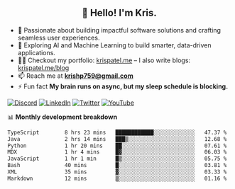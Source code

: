 <h2 align="center">👋 Hello! I'm Kris.</h2>

- 🚀 Passionate about building impactful software solutions and crafting seamless user experiences.<br>
- 🤖 Exploring AI and Machine Learning to build smarter, data-driven applications.<br>
- 👨‍💻 Checkout my portfolio: [krispatel.me](https://krispatel.me) – I also write blogs: [krispatel.me/blog](https://krispatel.me/blog)
- 📫 Reach me at **krishp759@gmail.com**<br>
- ⚡ Fun fact **My brain runs on async, but my sleep schedule is blocking.**

[![Discord](https://img.shields.io/badge/discord-36393e?style=for-the-badge&logo=discord&logoColor=#5865F2)](https://discord.gg/684004012210651146)
[![LinkedIn](https://img.shields.io/badge/linkedin-0072b1?style=for-the-badge&logo=linkedin&logoColor=#0A66C2)](linkedin.com/in/kris-patel-985158250/)
[![Twitter](https://img.shields.io/badge/Twitter-1DA1F2?style=for-the-badge&logo=twitter&logoColor=white)](https://twitter.com/Kris__Logan)
[![YouTube](https://img.shields.io/badge/YouTube-FF0000?style=for-the-badge&logo=youtube&logoColor=white)](https://youtube.com/@krisgenics4404) 

📊 **Monthly development breakdown**
<!--START_SECTION:waka-->

```txt
TypeScript        8 hrs 23 mins   ████████████░░░░░░░░░░░░░   47.37 %
Java              2 hrs 14 mins   ███▒░░░░░░░░░░░░░░░░░░░░░   12.68 %
Python            1 hr 20 mins    ██░░░░░░░░░░░░░░░░░░░░░░░   07.61 %
MDX               1 hr 4 mins     █▓░░░░░░░░░░░░░░░░░░░░░░░   06.03 %
JavaScript        1 hr 1 min      █▒░░░░░░░░░░░░░░░░░░░░░░░   05.75 %
Bash              40 mins         █░░░░░░░░░░░░░░░░░░░░░░░░   03.81 %
XML               35 mins         ▓░░░░░░░░░░░░░░░░░░░░░░░░   03.33 %
Markdown          12 mins         ▒░░░░░░░░░░░░░░░░░░░░░░░░   01.16 %
```

<!--END_SECTION:waka-->

